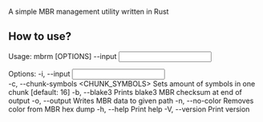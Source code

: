 A simple MBR management utility written in Rust
## How to use?
Usage: mbrm [OPTIONS] --input <INPUT>

Options:
  -i, --input <INPUT>                  
  -c, --chunk-symbols <CHUNK_SYMBOLS>  Sets amount of symbols in one chunk [default: 16]
  -b, --blake3                         Prints blake3 MBR checksum at end of output
  -o, --output <OUTPUT>                Writes MBR data to given path
  -n, --no-color                       Removes color from MBR hex dump
  -h, --help                           Print help
  -V, --version                        Print version
